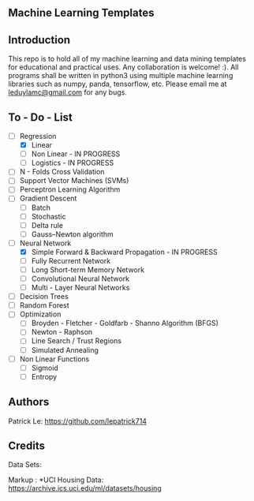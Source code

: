 Machine Learning Templates
------------

Introduction
------------
This repo is to hold all of my machine learning and data mining templates for educational and practical uses. Any collaboration is welcome! :). All programs shall be written 
in python3 using multiple machine learning libraries such as numpy, panda, tensorflow, etc. Please email me at leduylamc@gmail.com for any bugs.


To - Do - List
------------
- [ ] Regression 
 	- [x] Linear  
	- [ ] Non Linear - IN PROGRESS
	- [ ] Logistics - IN PROGRESS
- [ ] N - Folds Cross Validation 
- [ ] Support Vector Machines (SVMs)
- [ ] Perceptron Learning Algorithm 
- [ ] Gradient Descent  
	- [ ] Batch 
	- [ ] Stochastic
	- [ ] Delta rule
	- [ ] Gauss–Newton algorithm
- [ ] Neural Network
	- [x] Simple Forward & Backward Propagation - IN PROGRESS
    - [ ] Fully Recurrent Network
	- [ ] Long Short-term Memory Network
	- [ ] Convolutional Neural Network
	- [ ] Multi - Layer Neural Networks
- [ ] Decision Trees 
- [ ] Random Forest 
- [ ] Optimization 
    - [ ] Broyden - Fletcher - Goldfarb - Shanno Algorithm (BFGS) 
    - [ ] Newton - Raphson 
    - [ ] Line Search / Trust Regions
    - [ ] Simulated Annealing
- [ ] Non Linear Functions 
	- [ ] Sigmoid 
	- [ ] Entropy

Authors
------------
Patrick Le: https://github.com/lepatrick714


Credits 
-----------
Data Sets: 
    
Markup : *UCI Housing Data: https://archive.ics.uci.edu/ml/datasets/housing
